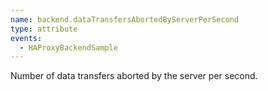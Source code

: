 ```yaml
---
name: backend.dataTransfersAbortedByServerPerSecond
type: attribute
events:
  - HAProxyBackendSample
---
```


Number of data transfers aborted by the server per second.